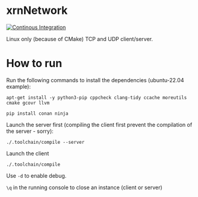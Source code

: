 # xrnNetwork
[![Continous Integration](https://github.com/DiantArts/xrnNetwork/actions/workflows/continuous-integration.yml/badge.svg)](https://github.com/DiantArts/xrnNetwork/actions/workflows/continuous-integration.yml)

Linux only (because of CMake) TCP and UDP client/server.

# How to run
Run the following commands to install the dependencies (ubuntu-22.04 example):
```
apt-get install -y python3-pip cppcheck clang-tidy ccache moreutils cmake gcovr llvm
```
```
pip install conan ninja
```

Launch the server first (compiling the client first prevent the compilation of the server - sorry):
```
./.toolchain/compile --server
```
Launch the client
```
./.toolchain/compile
```

Use `-d` to enable debug.

`\q` in the running console to close an instance (client or server)
